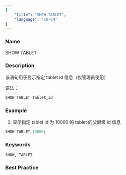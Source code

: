 ```yaml
---
{
    "title": "SHOW TABLET",
    "language": "zh-CN"
}
---
```


<!--
Licensed to the Apache Software Foundation (ASF) under one
or more contributor license agreements.  See the NOTICE file
distributed with this work for additional information
regarding copyright ownership.  The ASF licenses this file
to you under the Apache License, Version 2.0 (the
"License"); you may not use this file except in compliance
with the License.  You may obtain a copy of the License at

  http://www.apache.org/licenses/LICENSE-2.0

Unless required by applicable law or agreed to in writing,
software distributed under the License is distributed on an
"AS IS" BASIS, WITHOUT WARRANTIES OR CONDITIONS OF ANY
KIND, either express or implied.  See the License for the
specific language governing permissions and limitations
under the License.
-->



### Name

SHOW TABLET

### Description

该语句用于显示指定 tablet id 信息（仅管理员使用）

语法：

```sql
SHOW TABLET tablet_id
```

### Example

1.  显示指定 tablet id 为 10000 的 tablet 的父层级 id 信息

   ```sql
   SHOW TABLET 10000;
   ```

### Keywords

    SHOW, TABLET

### Best Practice

